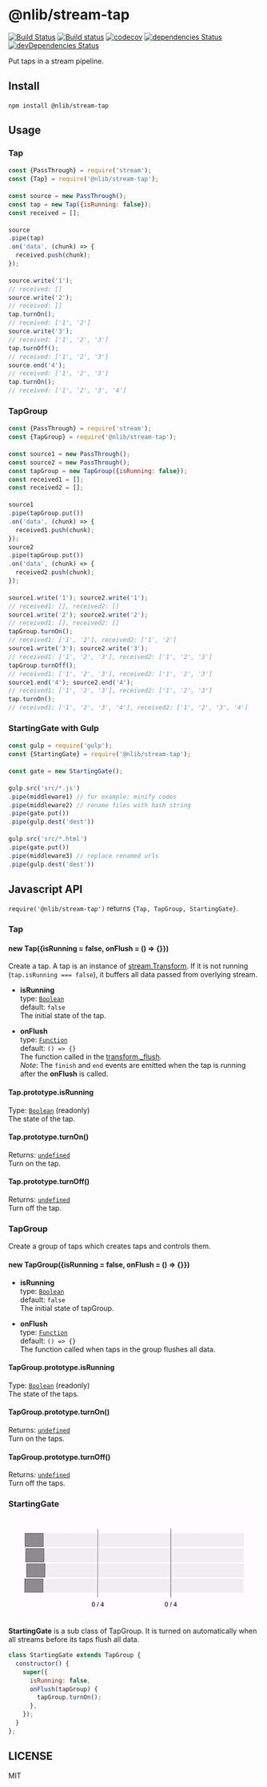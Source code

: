 # @nlib/stream-tap

[![Build Status](https://travis-ci.org/nlibjs/stream-tap.svg?branch=master)](https://travis-ci.org/nlibjs/stream-tap)
[![Build status](https://ci.appveyor.com/api/projects/status/github/nlibjs/stream-tap?branch=mater&svg=true)](https://ci.appveyor.com/project/kei-ito/stream-tap/branch/master)
[![codecov](https://codecov.io/gh/nlibjs/stream-tap/branch/master/graph/badge.svg)](https://codecov.io/gh/nlibjs/stream-tap)
[![dependencies Status](https://david-dm.org/nlibjs/stream-tap/status.svg)](https://david-dm.org/nlibjs/stream-tap)
[![devDependencies Status](https://david-dm.org/nlibjs/stream-tap/dev-status.svg)](https://david-dm.org/nlibjs/stream-tap?type=dev)

Put taps in a stream pipeline.

## Install

```
npm install @nlib/stream-tap
```

## Usage

### Tap

```javascript
const {PassThrough} = require('stream');
const {Tap} = require('@nlib/stream-tap');

const source = new PassThrough();
const tap = new Tap({isRunning: false});
const received = [];

source
.pipe(tap)
.on('data', (chunk) => {
  received.push(chunk);
});

source.write('1');
// received: []
source.write('2');
// received: []
tap.turnOn();
// received: ['1', '2']
source.write('3');
// received: ['1', '2', '3']
tap.turnOff();
// received: ['1', '2', '3']
source.end('4');
// received: ['1', '2', '3']
tap.turnOn();
// received: ['1', '2', '3', '4']
```

### TapGroup

```javascript
const {PassThrough} = require('stream');
const {TapGroup} = require('@nlib/stream-tap');

const source1 = new PassThrough();
const source2 = new PassThrough();
const tapGroup = new TapGroup({isRunning: false});
const received1 = [];
const received2 = [];

source1
.pipe(tapGroup.put())
.on('data', (chunk) => {
  received1.push(chunk);
});
source2
.pipe(tapGroup.put())
.on('data', (chunk) => {
  received2.push(chunk);
});

source1.write('1'); source2.write('1');
// received1: [], received2: []
source1.write('2'); source2.write('2');
// received1: [], received2: []
tapGroup.turnOn();
// received1: ['1', '2'], received2: ['1', '2']
source1.write('3'); source2.write('3');
// received1: ['1', '2', '3'], received2: ['1', '2', '3']
tapGroup.turnOff();
// received1: ['1', '2', '3'], received2: ['1', '2', '3']
source1.end('4'); source2.end('4');
// received1: ['1', '2', '3'], received2: ['1', '2', '3']
tap.turnOn();
// received1: ['1', '2', '3', '4'], received2: ['1', '2', '3', '4']
```

### StartingGate with Gulp

```javascript
const gulp = require('gulp');
const {StartingGate} = require('@nlib/stream-tap');

const gate = new StartingGate();

gulp.src('src/*.js')
.pipe(middleware1) // for example: minify codes
.pipe(middleware2) // rename files with hash string
.pipe(gate.put())
.pipe(gulp.dest('dest'))

gulp.src('src/*.html')
.pipe(gate.put())
.pipe(middleware3) // replace renamed urls
.pipe(gulp.dest('dest'))
```

## Javascript API

`require('@nlib/stream-tap')` returns `{Tap, TapGroup, StartingGate}`.

### Tap

#### new Tap({isRunning = false, onFlush = () => {}})

Create a tap. A tap is an instance of  [stream.Transform](https://nodejs.org/api/stream.html#stream_class_stream_transform). If it is not running (`tap.isRunning === false`), it buffers all data passed from overlying stream.

- **isRunning**<br>
  type: [`Boolean`](https://developer.mozilla.org/docs/Web/JavaScript/Reference/Global_Objects/Boolean)<br>
  default: `false`<br>
  The initial state of the tap.

- **onFlush**<br>
  type: [`Function`](https://developer.mozilla.org/docs/Web/JavaScript/Reference/Global_Objects/Function)<br>
  default: `() => {}`<br>
  The function called in the [transform._flush](https://nodejs.org/api/stream.html#stream_transform_flush_callback).<br>
  *Note*: The `finish` and `end` events are emitted when the tap is running after the **onFlush** is called.

#### Tap.prototype.isRunning

Type: [`Boolean`](https://developer.mozilla.org/docs/Web/JavaScript/Reference/Global_Objects/Boolean) (readonly)<br>
The state of the tap.

#### Tap.prototype.turnOn()

Returns: [`undefined`](https://developer.mozilla.org/docs/Web/JavaScript/Reference/Global_Objects/undefined)<br>
Turn on the tap.

#### Tap.prototype.turnOff()

Returns: [`undefined`](https://developer.mozilla.org/docs/Web/JavaScript/Reference/Global_Objects/undefined)<br>
Turn off the tap.

### TapGroup

Create a group of taps which creates taps and controls them.

#### new TapGroup({isRunning = false, onFlush = () => {}})

- **isRunning**<br>
  type: [`Boolean`](https://developer.mozilla.org/docs/Web/JavaScript/Reference/Global_Objects/Boolean)<br>
  default: `false`<br>
  The initial state of tapGroup.

- **onFlush**<br>
  type: [`Function`](https://developer.mozilla.org/docs/Web/JavaScript/Reference/Global_Objects/Function)<br>
  default: `() => {}`<br>
  The function called when taps in the group flushes all data.

#### TapGroup.prototype.isRunning

Type: [`Boolean`](https://developer.mozilla.org/docs/Web/JavaScript/Reference/Global_Objects/Boolean) (readonly)<br>
The state of the taps.

#### TapGroup.prototype.turnOn()

Returns: [`undefined`](https://developer.mozilla.org/docs/Web/JavaScript/Reference/Global_Objects/undefined)<br>
Turn on the taps.

#### TapGroup.prototype.turnOff()

Returns: [`undefined`](https://developer.mozilla.org/docs/Web/JavaScript/Reference/Global_Objects/undefined)<br>
Turn off the taps.

### StartingGate

![starting gate animation](images/starting-gate.gif)

**StartingGate** is a sub class of TapGroup.
It is turned on automatically when all streams before its taps flush all data.

```javascript
class StartingGate extends TapGroup {
  constructor() {
    super({
      isRunning: false,
      onFlush(tapGroup) {
        tapGroup.turnOn();
      },
    });
  }
};
```

## LICENSE

MIT
